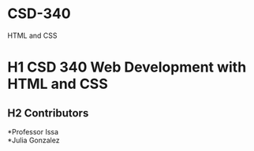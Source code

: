 # CSD-340
HTML and CSS
# H1 CSD 340 Web Development with HTML and CSS
## H2 Contributors
*Professor Issa  
*Julia Gonzalez
